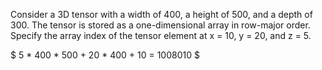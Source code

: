 Consider a 3D tensor with a width of 400, a height of 500, and a depth of 300. The tensor is stored as a one-dimensional array in row-major order. Specify the array index of the tensor element at x = 10, y = 20, and z = 5.

$ 5 * 400 * 500 + 20 * 400 + 10 = 1008010 $
